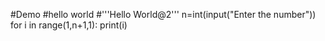 #Demo
#hello world
#'''Hello World@2'''
n=int(input("Enter the number"))
for i in range(1,n+1,1):
   print(i)


